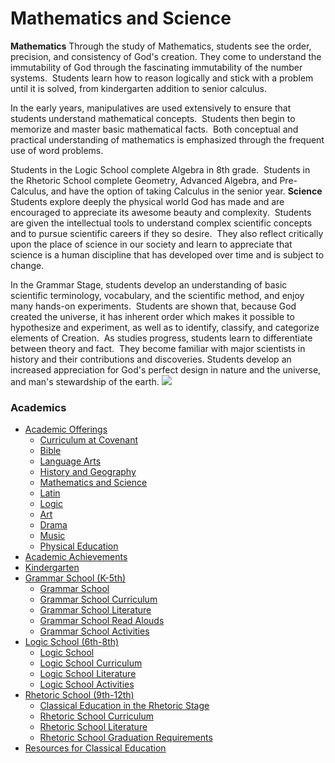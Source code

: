# Mathematics and Science

<span>**<span>Mathematics</span>**</span> <span>Through the study of Mathematics, students see the order, precision, and consistency of God's creation. They come to understand the immutability of God through the fascinating immutability of the number systems.  Students learn how to reason logically and stick with a problem until it is solved, from kindergarten addition to senior calculus.

In the early years, manipulatives are used extensively to ensure that students understand mathematical concepts.  Students then begin to memorize and master basic mathematical facts.  Both conceptual and practical understanding of mathematics is emphasized through the frequent use of word problems.

Students in the Logic School complete Algebra in 8th grade.  Students in the Rhetoric School complete Geometry, Advanced Algebra, and Pre-Calculus, and have the option of taking Calculus in the senior year.</span> <span>**Science**</span> <span>Students explore deeply the physical world God has made and are encouraged to appreciate its awesome beauty and complexity.  Students are given the intellectual tools to understand complex scientific concepts and to pursue scientific careers if they so desire.  They also reflect critically upon the place of science in our society and learn to appreciate that science is a human discipline that has developed over time and is subject to change.

In the Grammar Stage, students develop an understanding of basic scientific terminology, vocabulary, and the scientific method, and enjoy many hands-on experiments.  Students are shown that, because God created the universe, it has inherent order which makes it possible to hypothesize and experiment, as well as to identify, classify, and categorize elements of Creation.  As studies progress, students learn to differentiate between theory and fact.  They become familiar with major scientists in history and their contributions and discoveries. Students develop an increased appreciation for God's perfect design in nature and the universe, and man's stewardship of the earth.</span> ![](http://www.covenantclassicalschool.org/uploads/scienceandmath-W.jpg)

### Academics

*   [Academic Offerings](http://www.covenantclassicalschool.org/pages/page.asp?page_id=104567)
    *   [Curriculum at Covenant](http://www.covenantclassicalschool.org/curriculum)
    *   [Bible](http://www.covenantclassicalschool.org/pages/page.asp?page_id=104567)
    *   [Language Arts](http://www.covenantclassicalschool.org/pages/page.asp?page_id=104568)
    *   [History and Geography](http://www.covenantclassicalschool.org/pages/page.asp?page_id=104569)
    *   [Mathematics and Science](http://www.covenantclassicalschool.org/pages/page.asp?page_id=104570)
    *   [Latin](http://www.covenantclassicalschool.org/pages/page.asp?page_id=104721)
    *   [Logic](http://www.covenantclassicalschool.org/pages/page.asp?page_id=104572)
    *   [Art](http://www.covenantclassicalschool.org/pages/page.asp?page_id=151325)
    *   [Drama](http://www.covenantclassicalschool.org/pages/page.asp?page_id=151324)
    *   [Music](http://www.covenantclassicalschool.org/pages/page.asp?page_id=104573)
    *   [Physical Education](http://www.covenantclassicalschool.org/pages/page.asp?page_id=104574)
*   [Academic Achievements](http://www.covenantclassicalschool.org/pages/page.asp?page_id=151308)
*   [Kindergarten](http://www.covenantclassicalschool.org/kindergarten)
*   [Grammar School (K-5th)](http://www.covenantclassicalschool.org/pages/page.asp?page_id=98010)
    *   [Grammar School](http://www.covenantclassicalschool.org/grammar)
    *   [Grammar School Curriculum](http://www.covenantclassicalschool.org/pages/page.asp?page_id=98011)
    *   [Grammar School Literature](http://www.covenantclassicalschool.org/pages/page.asp?page_id=99340)
    *   [Grammar School Read Alouds](http://www.covenantclassicalschool.org/pages/page.asp?page_id=102886)
    *   [Grammar School Activities](http://www.covenantclassicalschool.org/pages/page.asp?page_id=98012)
*   [Logic School (6th-8th)](http://www.covenantclassicalschool.org/pages/page.asp?page_id=98133)
    *   [Logic School](http://www.covenantclassicalschool.org/logic-school)
    *   [Logic School Curriculum](http://www.covenantclassicalschool.org/pages/page.asp?page_id=98134)
    *   [Logic School Literature](http://www.covenantclassicalschool.org/pages/page.asp?page_id=99341)
    *   [Logic School Activities](http://www.covenantclassicalschool.org/pages/page.asp?page_id=98135)
*   [Rhetoric School (9th-12th)](http://www.covenantclassicalschool.org/pages/page.asp?page_id=98136)
    *   [Classical Education in the Rhetoric Stage](http://www.covenantclassicalschool.org/pages/page.asp?page_id=98136)
    *   [Rhetoric School Curriculum](http://www.covenantclassicalschool.org/pages/page.asp?page_id=98137)
    *   [Rhetoric School Literature](http://www.covenantclassicalschool.org/pages/page.asp?page_id=112638)
    *   [Rhetoric School Graduation Requirements](http://www.covenantclassicalschool.org/pages/page.asp?page_id=172045)
*   [Resources for Classical Education](http://www.covenantclassicalschool.org/resources)